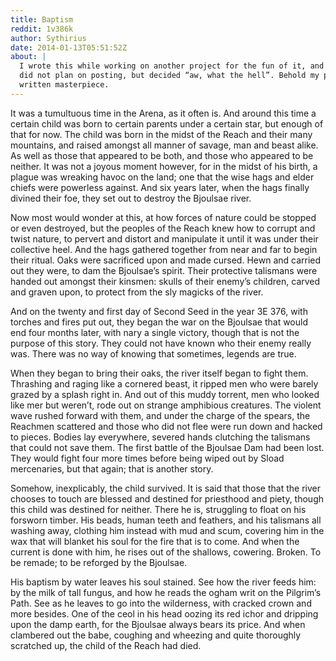 ```yaml
---
title: Baptism
reddit: 1v386k
author: Sythirius
date: 2014-01-13T05:51:52Z
about: |
  I wrote this while working on another project for the fun of it, and initially
  did not plan on posting, but decided “aw, what the hell”. Behold my poorly
  written masterpiece.
---
```


It was a tumultuous time in the Arena, as it often is. And around this time a
certain child was born to certain parents under a certain star, but enough of
that for now. The child was born in the midst of the Reach and their many
mountains, and raised amongst all manner of savage, man and beast alike. As well
as those that appeared to be both, and those who appeared to be neither. It was
not a joyous moment however, for in the midst of his birth, a plague was
wreaking havoc on the land; one that the wise hags and elder chiefs were
powerless against. And six years later, when the hags finally divined their foe,
they set out to destroy the Bjoulsae river.

Now most would wonder at this, at how forces of nature could be stopped or even
destroyed, but the peoples of the Reach knew how to corrupt and twist nature, to
pervert and distort and manipulate it until it was under their collective heel.
And the hags gathered together from near and far to begin their ritual. Oaks
were sacrificed upon and made cursed. Hewn and carried out they were, to dam the
Bjoulsae’s spirit. Their protective talismans were handed out amongst their
kinsmen: skulls of their enemy’s children, carved and graven upon, to protect
from the sly magicks of the river.

And on the twenty and first day of Second Seed in the year 3E 376, with torches
and fires put out, they began the war on the Bjoulsae that would end four months
later, with nary a single victory, though that is not the purpose of this story.
They could not have known who their enemy really was. There was no way of
knowing that sometimes, legends are true.

When they began to bring their oaks, the river itself began to fight them.
Thrashing and raging like a cornered beast, it ripped men who were barely
grazed by a splash right in. And out of this muddy torrent, men who looked like
mer but weren’t, rode out on strange amphibious creatures. The violent wave
rushed forward with them, and under the charge of the spears, the Reachmen
scattered and those who did not flee were run down and hacked to pieces. Bodies
lay everywhere, severed hands clutching the talismans that could not save them.
The first battle of the Bjoulsae Dam had been lost. They would fight four more
times before being wiped out by Sload mercenaries, but that again; that is
another story.

Somehow, inexplicably, the child survived. It is said that those that the river
chooses to touch are blessed and destined for priesthood and piety, though this
child was destined for neither. There he is, struggling to float on his forsworn
timber. His beads, human teeth and feathers, and his talismans all washing away,
clothing him instead with mud and scum, covering him in the wax that will
blanket his soul for the fire that is to come. And when the current is done with
him, he rises out of the shallows, cowering. Broken. To be remade; to be
reforged by the Bjoulsae.

His baptism by water leaves his soul stained. See how the river feeds him: by
the milk of tall fungus, and how he reads the ogham writ on the Pilgrim’s Path.
See as he leaves to go into the wilderness, with cracked crown and more besides.
One of the ceol in his head oozing its red ichor and dripping upon the damp
earth, for the Bjoulsae always bears its price. And when clambered out the babe,
coughing and wheezing and quite thoroughly scratched up, the child of the Reach
had died.
